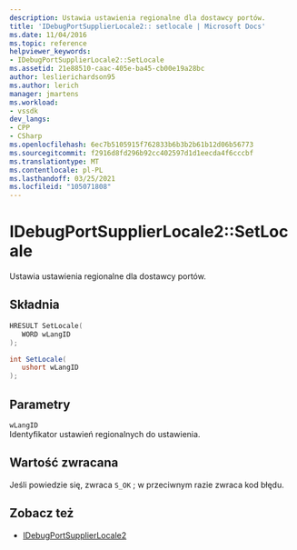 ```yaml
---
description: Ustawia ustawienia regionalne dla dostawcy portów.
title: 'IDebugPortSupplierLocale2:: setlocale | Microsoft Docs'
ms.date: 11/04/2016
ms.topic: reference
helpviewer_keywords:
- IDebugPortSupplierLocale2::SetLocale
ms.assetid: 21e88510-caac-405e-ba45-cb00e19a28bc
author: leslierichardson95
ms.author: lerich
manager: jmartens
ms.workload:
- vssdk
dev_langs:
- CPP
- CSharp
ms.openlocfilehash: 6ec7b5105915f762833b6b3b2b61b12d06b56773
ms.sourcegitcommit: f2916d8fd296b92cc402597d1d1eecda4f6cccbf
ms.translationtype: MT
ms.contentlocale: pl-PL
ms.lasthandoff: 03/25/2021
ms.locfileid: "105071808"
---
```

# <a name="idebugportsupplierlocale2setlocale"></a>IDebugPortSupplierLocale2::SetLocale
Ustawia ustawienia regionalne dla dostawcy portów.

## <a name="syntax"></a>Składnia

```cpp
HRESULT SetLocale(
   WORD wLangID
);
```

```csharp
int SetLocale(
   ushort wLangID
);
```

## <a name="parameters"></a>Parametry
`wLangID`\
Identyfikator ustawień regionalnych do ustawienia.

## <a name="return-value"></a>Wartość zwracana
 Jeśli powiedzie się, zwraca `S_OK` ; w przeciwnym razie zwraca kod błędu.

## <a name="see-also"></a>Zobacz też
- [IDebugPortSupplierLocale2](../../../extensibility/debugger/reference/idebugportsupplierlocale2.md)
